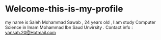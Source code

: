 # Welcome-this-is-my-profile
my name is Saleh Mohammad Sawab , 24 years old , I am study Computer Science in Imam Mohammad Ibn Saud Unvirsity .       Contact info : vansah.20@Hotmail.com
